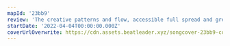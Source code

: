 ```yaml
---
mapId: '23bb9'
review: 'The creative patterns and flow, accessible full spread and great  chroma light show that is intense without blinding make this map shine!'
startDate: '2022-04-04T00:00:00.000Z'
coverUrlOverwrite: https://cdn.assets.beatleader.xyz/songcover-23bb9-cover.jpg
---
```

